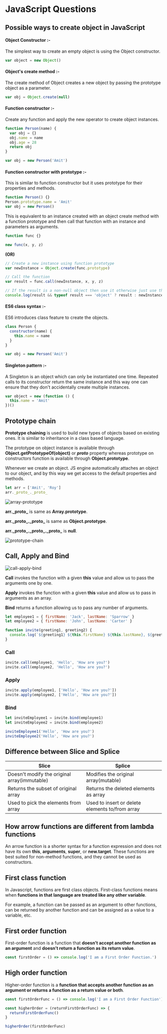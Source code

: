 # JavaScript Questions

## Possible ways to create object in JavaScript

#### Object Constructor :-

The simplest way to create an empty object is using the Object constructor.

```javascript
var object = new Object()
```

#### Object's create method :-

The create method of Object creates a new object by passing the prototype object as a parameter.

```javascript
var obj = Object.create(null)
```

#### Function constructor :-

Create any function and apply the new operator to create object instances.

```javascript
function Person(name) {
  var obj = {}
  obj.name = name
  obj.age = 28
  return obj
}

var obj = new Person('Amit')
```

#### Function constructor with prototype :-

This is similar to function constructor but it uses prototype for their properties and methods.

```javascript
function Person() {}
Person.prototype.name = 'Amit'
var obj = new Person()
```

This is equivalent to an instance created with an object create method with a function prototype and then call that function with an instance and parameters as arguments.

```javascript
function func {}

new func(x, y, z)
```

**(OR)**

```javascript
// Create a new instance using function prototype
var newInstance = Object.create(func.prototype)

// Call the function
var result = func.call(newInstance, x, y, z)

// If the result is a non-null object then use it otherwise just use the new instance.
console.log(result && typeof result === 'object' ? result : newInstance)
```

#### ES6 class syntax :-

ES6 introduces class feature to create the objects.

```javascript
class Person {
  constructor(name) {
    this.name = name
  }
}

var obj = new Person('Amit')
```

#### Singleton pattern :-

A Singleton is an object which can only be instantiated one time. Repeated calls to its constructor return the same instance and this way one can ensure that they don't accidentally create multiple instances.

```javascript
var object = new (function () {
  this.name = 'Amit'
})()
```

## Prototype chain

**Prototype chaining** is used to build new types of objects based on existing ones. It is similar to inheritance in a class based language.

The prototype on object instance is available through **Object.getPrototypeOf(object)** or **_proto_** property whereas prototype on constructors function is available through **Object.prototype**.

Whenever we create an object. JS engine automatically attaches an object to our object, and by this way we get access to the default properties and methods.

```javascript
let arr = ['Amit', 'Roy']
arr._proto_._proto_
```

![array-prototype](./readme-images/prototype-chain/array-prototype.PNG)

**arr.\_proto\_** is same as **Array.prototype**.

**arr.\_proto\_._proto\_** is same as **Object.prototype**.

**arr.\_proto\_._proto\_._proto\_** is **null**.

![prototype-chain](./readme-images/prototype-chain/prototype-chain.png)

## Call, Apply and Bind

![call-apply-bind](./readme-images/call-apply-bind/call-apply-bind.jpg)

**Call** invokes the function with a given **this** value and allow us to pass the arguments one by one.

**Apply** invokes the function with a given **this** value and allow us to pass in arguments as an array.

**Bind** returns a function allowing us to pass any number of arguments.

```javascript
let employee1 = { firstName: 'Jack', lastName: 'Sparrow' }
let employee2 = { firstName: 'John', lastName: 'Carter' }

function invite(greeting1, greeting2) {
  console.log(`${greeting1} ${this.firstName} ${this.lastName}, ${greeting2}`)
}
```

### Call

```javascript
invite.call(employee1, 'Hello', 'How are you?')
invite.call(employee2, 'Hello', 'How are you?')
```

### Apply

```javascript
invite.apply(employee1, ['Hello', 'How are you?'])
invite.apply(employee2, ['Hello', 'How are you?'])
```

### Bind

```javascript
let inviteEmployee1 = invite.bind(employee1)
let inviteEmployee2 = invite.bind(employee2)

inviteEmployee1('Hello', 'How are you?')
inviteEmployee2('Hello', 'How are you?')
```

## Difference between Slice and Splice

| Slice                                        | Splice                                          |
| -------------------------------------------- | ----------------------------------------------- |
| Doesn't modify the original array(immutable) | Modifies the original array(mutable)            |
| Returns the subset of original array         | Returns the deleted elements as array           |
| Used to pick the elements from array         | Used to insert or delete elements to/from array |

## How arrow functions are different from lambda functions

An arrow function is a shorter syntax for a function expression and does not have its own **this**, **arguments**, **super**, or **new.target**.
These functions are best suited for non-method functions, and they cannot be used as constructors.

## First class function

In Javascript, functions are first class objects.
First-class functions means when **functions in that language are treated like any other variable**.

For example, a function can be passed as an argument to other functions, can be returned by another function and can be assigned as a value to a variable, etc.

## First order function

First-order function is a function that **doesn’t accept another function as an argument** and **doesn’t return a function as its return value**.

```javascript
const firstOrder = () => console.log('I am a First Order Function.')
```

## High order function

Higher-order function is a **function that accepts another function as an argument or returns a function as a return value or both**.

```javascript
const firstOrderFunc = () => console.log('I am a First Order Function')

const higherOrder = (returnFirstOrderFunc) => {
  returnFirstOrderFunc()
}

higherOrder(firstOrderFunc)
```

